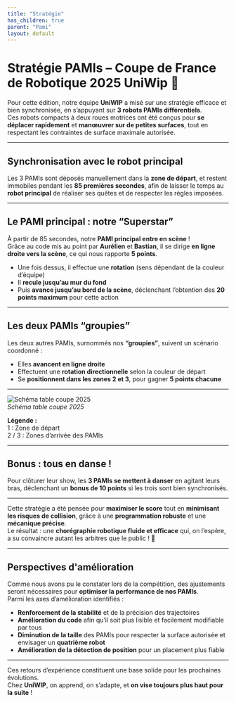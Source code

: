 ```yaml
---
title: "Stratégie"
has_children: true
parent: "Pami"
layout: default
---
```


# **Stratégie PAMIs – Coupe de France de Robotique 2025 UniWip** 🎯

Pour cette édition, notre équipe **UniWIP** a misé sur une stratégie efficace et bien synchronisée, en s’appuyant sur **3 robots PAMIs différentiels**.  
Ces robots compacts à deux roues motrices ont été conçus pour **se déplacer rapidement** et **manœuvrer sur de petites surfaces**, tout en respectant les contraintes de surface maximale autorisée.

---

## **Synchronisation avec le robot principal**

Les 3 PAMIs sont déposés manuellement dans la **zone de départ**, et restent immobiles pendant les **85 premières secondes**, afin de laisser le temps au **robot principal** de réaliser ses quêtes et de respecter les règles imposées.

---

## **Le PAMI principal : notre “Superstar”**

À partir de 85 secondes, notre **PAMI principal entre en scène** !  
Grâce au code mis au point par **Aurélien** et **Bastian**, il se dirige **en ligne droite vers la scène**, ce qui nous rapporte **5 points**.

- Une fois dessus, il effectue une **rotation** (sens dépendant de la couleur d’équipe)  
- Il **recule jusqu’au mur du fond**
- Puis **avance jusqu’au bord de la scène**, déclenchant l’obtention des **20 points maximum** pour cette action

---

## **Les deux PAMIs “groupies”**

Les deux autres PAMIs, surnommés nos **“groupies”**, suivent un scénario coordonné :

- Elles **avancent en ligne droite**
- Effectuent une **rotation directionnelle** selon la couleur de départ
- Se **positionnent dans les zones 2 et 3**, pour gagner **5 points chacune**

---

![Schéma table coupe 2025](Photo_scene.jpg)  
*Schéma table coupe 2025*

**Légende :**  
1 : Zone de départ  
2 / 3 : Zones d’arrivée des PAMIs

---

## **Bonus : tous en danse !**

Pour clôturer leur show, les **3 PAMIs se mettent à danser** en agitant leurs bras, déclenchant un **bonus de 10 points** si les trois sont bien synchronisés.

---

Cette stratégie a été pensée pour **maximiser le score** tout en **minimisant les risques de collision**, grâce à une **programmation robuste** et une **mécanique précise**.  
Le résultat : une **chorégraphie robotique fluide et efficace** qui, on l’espère, a su convaincre autant les arbitres que le public ! 🎉

---

## **Perspectives d'amélioration**

Comme nous avons pu le constater lors de la compétition, des ajustements seront nécessaires pour **optimiser la performance de nos PAMIs**.  
Parmi les axes d’amélioration identifiés :

- **Renforcement de la stabilité** et de la précision des trajectoires  
- **Amélioration du code** afin qu’il soit plus lisible et facilement modifiable par tous  
- **Diminution de la taille** des PAMIs pour respecter la surface autorisée et envisager un **quatrième robot**  
- **Amélioration de la détection de position** pour un placement plus fiable

---

Ces retours d’expérience constituent une base solide pour les prochaines évolutions.  
Chez **UniWIP**, on apprend, on s’adapte, et **on vise toujours plus haut pour la suite** !

